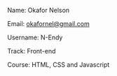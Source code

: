 Name: Okafor Nelson

Email: okafornel@gmail.com

Username: N-Endy

Track: Front-end

Course: HTML, CSS and Javascript